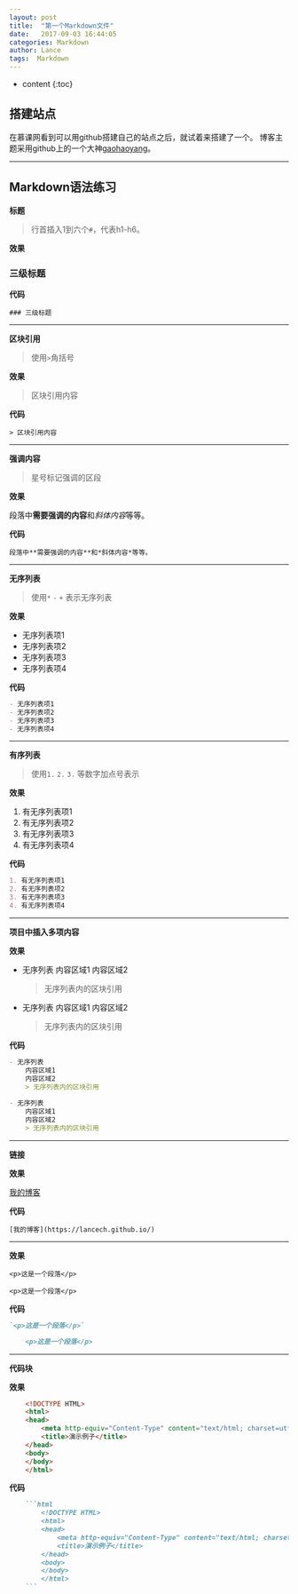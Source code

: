 ```yaml
---
layout: post
title:  "第一个Markdown文件"
date:   2017-09-03 16:44:05
categories: Markdown
author: Lance
tags:  Markdown
---
```


* content
{:toc}

## 搭建站点

在慕课网看到可以用github搭建自己的站点之后，就试着来搭建了一个。
博客主题采用github上的一个大神[gaohaoyang](https://github.com/Gaohaoyang)。

***




## Markdown语法练习

**标题**

>行首插入1到六个`#`，代表h1-h6。


**效果**

### 三级标题


**代码**

`### 三级标题`

***

**区块引用**

>使用`>`角括号


**效果**

> 区块引用内容


**代码**

`> 区块引用内容`

***

**强调内容**

>星号标记强调的区段


**效果**

段落中**需要强调的内容**和*斜体内容*等等。


**代码**

`段落中**需要强调的内容**和*斜体内容*等等。`

***

**无序列表**

>使用`*` `-` `+` 表示无序列表


**效果**

- 无序列表项1
- 无序列表项2
- 无序列表项3
- 无序列表项4


**代码**

```md
- 无序列表项1
- 无序列表项2
- 无序列表项3
- 无序列表项4
```

***

**有序列表**

>使用`1.` `2.` `3.` 等数字加点号表示


**效果**

1. 有无序列表项1
2. 有无序列表项2
3. 有无序列表项3
4. 有无序列表项4


**代码**

```md
1. 有无序列表项1
2. 有无序列表项2
3. 有无序列表项3
4. 有无序列表项4
```

***

**项目中插入多项内容**


**效果**

- 无序列表
	内容区域1
	内容区域2
	> 无序列表内的区块引用
	
- 无序列表
	内容区域1
	内容区域2
	> 无序列表内的区块引用


**代码**

```md
- 无序列表
	内容区域1
	内容区域2
	> 无序列表内的区块引用
	
- 无序列表
	内容区域1
	内容区域2
	> 无序列表内的区块引用
```
	
***

**链接**


**效果**

[我的博客](https://lancech.github.io/)


**代码**

`[我的博客](https://lancech.github.io/)`

***


**效果**

`<p>这是一个段落</p>`

	<p>这是一个段落</p>


**代码**

```md
`<p>这是一个段落</p>`

	<p>这是一个段落</p>
```

***

**代码块**


**效果**

```html
	<!DOCTYPE HTML>
	<html>
	<head>
		<meta http-equiv="Content-Type" content="text/html; charset=utf-8">
		<title>演示例子</title>
	</head>
	<body> 
	</body>
	</html>
```


**代码**

```md
	```html
		<!DOCTYPE HTML>
		<html>
		<head>
			<meta http-equiv="Content-Type" content="text/html; charset=utf-8">
			<title>演示例子</title>
		</head>
		<body> 
		</body>
		</html>
	```
```



